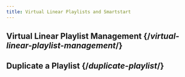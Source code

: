 ```yaml
---
title: Virtual Linear Playlists and Smartstart
---
```


## Virtual Linear Playlist Management  {/*virtual-linear-playlist-management*/}

## Duplicate a Playlist  {/*duplicate-playlist*/}
